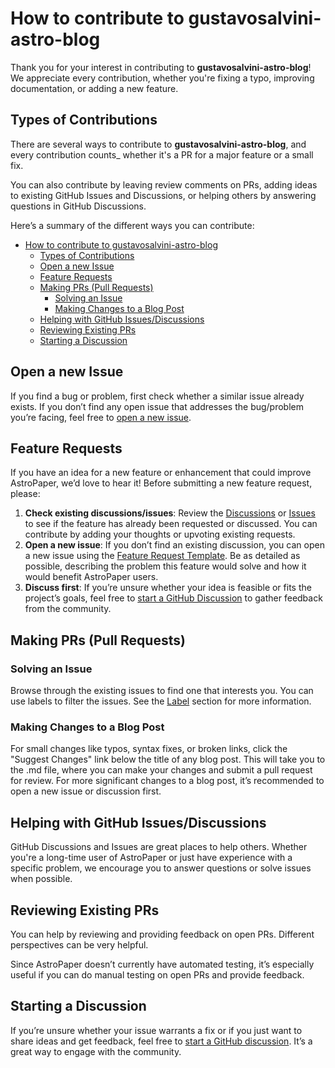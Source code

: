 # How to contribute to gustavosalvini-astro-blog

Thank you for your interest in contributing to **gustavosalvini-astro-blog**! We appreciate every contribution, whether you're fixing a typo, improving documentation, or adding a new feature.

## Types of Contributions

There are several ways to contribute to **gustavosalvini-astro-blog**, and every contribution counts\_ whether it's a PR for a major feature or a small fix.

You can also contribute by leaving review comments on PRs, adding ideas to existing GitHub Issues and Discussions, or helping others by answering questions in GitHub Discussions.

Here’s a summary of the different ways you can contribute:

- [How to contribute to gustavosalvini-astro-blog](#how-to-contribute-to-gustavosalvini-astro-blog)
  - [Types of Contributions](#types-of-contributions)
  - [Open a new Issue](#open-a-new-issue)
  - [Feature Requests](#feature-requests)
  - [Making PRs (Pull Requests)](#making-prs-pull-requests)
    - [Solving an Issue](#solving-an-issue)
    - [Making Changes to a Blog Post](#making-changes-to-a-blog-post)
  - [Helping with GitHub Issues/Discussions](#helping-with-github-issuesdiscussions)
  - [Reviewing Existing PRs](#reviewing-existing-prs)
  - [Starting a Discussion](#starting-a-discussion)

## Open a new Issue

If you find a bug or problem, first check whether a similar issue already exists. If you don’t find any open issue that addresses the bug/problem you’re facing, feel free to [open a new issue](https://github.com/satnaing/astro-paper/issues/new/choose).

## Feature Requests

If you have an idea for a new feature or enhancement that could improve AstroPaper, we’d love to hear it! Before submitting a new feature request, please:

1. **Check existing discussions/issues**: Review the [Discussions](https://github.com/guspatagonico/gustavosalvini-astro-blog/discussions) or [Issues](https://github.com/guspatagonico/gustavosalvini-astro-blog/issues) to see if the feature has already been requested or discussed. You can contribute by adding your thoughts or upvoting existing requests.
2. **Open a new issue**: If you don’t find an existing discussion, you can open a new issue using the [Feature Request Template](https://github.com/guspatagonico/gustavosalvini-astro-blog/issues/new?assignees=&labels=enhancement&projects=&template=%E2%9C%A8-feature-request.md&title=%5BFeature+Request%5D%3A+). Be as detailed as possible, describing the problem this feature would solve and how it would benefit AstroPaper users.
3. **Discuss first**: If you’re unsure whether your idea is feasible or fits the project’s goals, feel free to [start a GitHub Discussion](https://github.com/guspatagonico/gustavosalvini-astro-blog/discussions/new/choose) to gather feedback from the community.

## Making PRs (Pull Requests)

### Solving an Issue

Browse through the existing issues to find one that interests you. You can use labels to filter the issues. See the [Label](https://github.com/guspatagonico/gustavosalvini-astro-blog/labels) section for more information.

### Making Changes to a Blog Post

For small changes like typos, syntax fixes, or broken links, click the "Suggest Changes" link below the title of any blog post. This will take you to the .md file, where you can make your changes and submit a pull request for review. For more significant changes to a blog post, it’s recommended to open a new issue or discussion first.

## Helping with GitHub Issues/Discussions

GitHub Discussions and Issues are great places to help others. Whether you're a long-time user of AstroPaper or just have experience with a specific problem, we encourage you to answer questions or solve issues when possible.

## Reviewing Existing PRs

You can help by reviewing and providing feedback on open PRs. Different perspectives can be very helpful.

Since AstroPaper doesn’t currently have automated testing, it’s especially useful if you can do manual testing on open PRs and provide feedback.

## Starting a Discussion

If you’re unsure whether your issue warrants a fix or if you just want to share ideas and get feedback, feel free to [start a GitHub discussion](https://github.com/guspatagonico/gustavosalvini-astro-blog/discussions/new/choose). It’s a great way to engage with the community.
